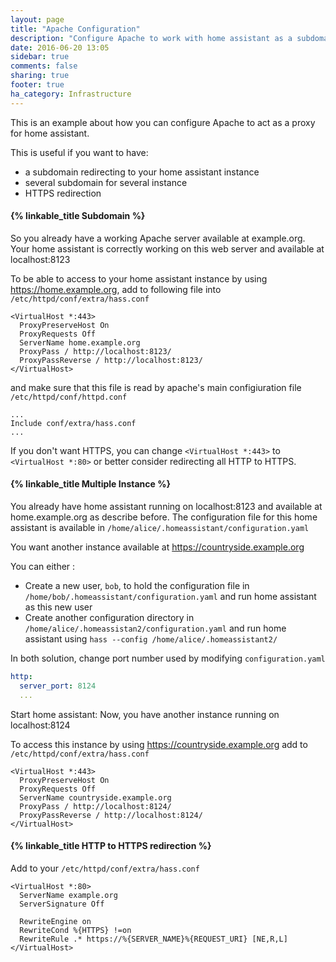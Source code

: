 ```yaml
---
layout: page
title: "Apache Configuration"
description: "Configure Apache to work with home assistant as a subdomain"
date: 2016-06-20 13:05
sidebar: true
comments: false
sharing: true
footer: true
ha_category: Infrastructure
---
```


This is an example about how you can configure Apache to act as a proxy for home assistant.

This is useful if you want to have:
* a subdomain redirecting to your home assistant instance
* several subdomain for several instance
* HTTPS redirection

#### {% linkable_title Subdomain %}

So you already have a working Apache server available at example.org.
Your home assistant is correctly working on this web server and available at localhost:8123

To be able to access to your home assistant instance by using https://home.example.org, add to following file into `/etc/httpd/conf/extra/hass.conf`

```apacheconf
<VirtualHost *:443>
  ProxyPreserveHost On
  ProxyRequests Off
  ServerName home.example.org
  ProxyPass / http://localhost:8123/
  ProxyPassReverse / http://localhost:8123/
</VirtualHost>
```

and make sure that this file is read by apache's main configiuration file `/etc/httpd/conf/httpd.conf`

```apacheconf
...
Include conf/extra/hass.conf
...
```
If you don't want HTTPS, you can change `<VirtualHost *:443>` to `<VirtualHost *:80>` or better consider redirecting all HTTP to HTTPS.


#### {% linkable_title Multiple Instance %}

You already have home assistant running on localhost:8123 and available at home.example.org as describe before.
The configuration file for this home assistant is available in `/home/alice/.homeassistant/configuration.yaml`

You want another instance available at https://countryside.example.org

You can either :
* Create a new user, `bob`, to hold the configuration file in `/home/bob/.homeassistant/configuration.yaml` and run home assistant as this new user
* Create another configuration directory in `/home/alice/.homeassistan2/configuration.yaml` and run home assistant using `hass --config /home/alice/.homeassistant2/`

In both solution, change port number used by modifying `configuration.yaml`

```yaml
http:
  server_port: 8124
  ...
```

Start home assistant: Now, you have another instance running on localhost:8124

To access this instance by using https://countryside.example.org add to `/etc/httpd/conf/extra/hass.conf`

```apacheconf
<VirtualHost *:443>
  ProxyPreserveHost On
  ProxyRequests Off
  ServerName countryside.example.org
  ProxyPass / http://localhost:8124/
  ProxyPassReverse / http://localhost:8124/
</VirtualHost>
```

#### {% linkable_title HTTP to HTTPS redirection %}

Add to your `/etc/httpd/conf/extra/hass.conf`

```apacheconf
<VirtualHost *:80>
  ServerName example.org
  ServerSignature Off

  RewriteEngine on
  RewriteCond %{HTTPS} !=on
  RewriteRule .* https://%{SERVER_NAME}%{REQUEST_URI} [NE,R,L]
</VirtualHost>
```
